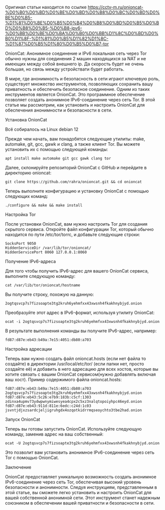 Оригинал статьи находится по ссылке https://cctv-m.ru/onioncat-%D0%B0%D0%BD%D0%BE%D0%BD%D0%B8%D0%BC%D0%BD%D0%BE%D0%B5-%D1%81%D0%BE%D0%B5%D0%B4%D0%B8%D0%BD%D0%B5%D0%BD%D0%B8%D0%B5-%D0%B8-ipv6-%D0%BB%D0%BE%D0%BA%D0%B0%D0%BB%D1%8C%D0%BD%D0%B0%D1%8F-%D1%81%D0%B5%D1%82%D1%8C-%D1%87%D0%B5%D1%80%D0%B5%D0%B7-tor


OnionCat: Анонимное соединение и IPv6 локальная сеть через Tor обычно нужны для соединения 2 машин находящихся за NAT и не имеющих между собой внешнего ip. Да скорость будет не очень большая, но связь между устройствати будет работать.

В мире, где анонимность и безопасность в сети играют ключевую роль, существует множество инструментов, позволяющих сохранить вашу приватность и обеспечить безопасное соединение. Одним из таких инструментов является OnionCat. Это программное обеспечение позволяет создать анонимное IPv6-соединение через сеть Tor. В этой статье мы рассмотрим, как установить и настроить OnionCat для обеспечения анонимности и безопасности в сети.

Установка OnionCat

Всё собиралось на Linux debian 12

Прежде чем начать, вам понадобятся следующие утилиты: make, automake, git, gcc, gawk и clang, а также клиент Tor. Вы можете установить их с помощью следующей команды:

    apt install make automake git gcc gawk clang tor

Далее, склонируйте репозиторий OnionCat с GitHub и перейдите в директорию onioncat:

    git clone https://github.com/rahra/onioncat.git && cd onioncat

Теперь выполните конфигурацию и установку OnionCat с помощью следующих команд:

    ./configure && make && make install

Настройка Tor

После установки OnionCat, вам нужно настроить Tor для создания скрытого сервиса. Откройте файл конфигурации Tor, который обычно находится по пути /etc/tor/torrc, и добавьте следующие строки:

    SocksPort 9050
    HiddenServiceDir /var/lib/tor/onioncat/
    HiddenServicePort 8060 127.0.0.1:8060

Получение IPv6-адреса

Для того чтобы получить IPv6-адрес для вашего OnionCat сервиса, выполните следующую команду:

    cat /var/lib/tor/onioncat/hostname

Вы получите строку, похожую на данную:

    2ogtqsvcp7s7fizsoapte3tg2kruh6yehmfxx43xwsnh4fkakhnybjyd.onion

Преобразуйте этот адрес в IPv6-формат, используя утилиту OnionCat:

    ocat -i 2ogtqsvcp7s7fizsoapte3tg2kruh6yehmfxx43xwsnh4fkakhnybjyd.onion

В результате выполнения команды вы получите IPv6-адрес, например:

    fd87:d87e:eb43:b49a:7e15:4051:db80:a703

Настройка адресации

Теперь вам нужно создать файл onioncat.hosts (если нет файла то создайте) в директории /usr/local/etc/tor/ (если папки нет, просто создайте её) и добавить в него адресацию для всех хостов, которые вы хотите связать с вашим OnionCat сервисом(нужно добавлять включая ваш хост). Пример содержимого файла onioncat.hosts:

    fd87:d87e:eb43:b49a:7e15:4051:db80:a703 2ogtqsvcp7s7fizsoapte3tg2kruh6yehmfxx43xwsnh4fkakhnybjyd.onion
    fd87:d87e:eb43:5c26:e7b9:183b:c5cf:1303 zdinxa4upmv73ydwpwnymiwesyea4cpx2c5xz3nalqtopoiyhpc46eyd.onion
    fd87:d87e:eb43:911d:811e:6edc:c24d:1c03 jsvntjdjxzsardcjeljigruhgdx4ozqotkidrrmqseoychto3tbe2had.onion

Запуск OnionCat

Теперь вы готовы запустить OnionCat. Используйте следующую команду, заменив адрес на ваш собственный:

    ocat -U 2ogtqsvcp7s7fizsoapte3tg2kruh6yehmfxx43xwsnh4fkakhnybjyd.onion


Это позволит вам установить анонимное IPv6-соединение через сеть Tor с помощью OnionCat.

Заключение

OnionCat предоставляет уникальную возможность создать анонимное IPv6-соединение через сеть Tor, обеспечивая высокий уровень безопасности и анонимности. Следуя инструкциям, представленным в этой статье, вы сможете легко установить и настроить OnionCat для вашей собственной анонимной сети. Этот инструмент станет надежным союзником в обеспечении вашей приватности и безопасности в сети.
